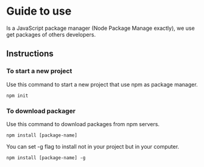 # Guide to use 
Is a JavaScript package manager (Node Package Manage exactly), we use get packages of others developers.
## Instructions
### To start a new project
Use this command to start a new project that use npm as package manager.
```
npm init
```
### To download packager
Use this command to download packages from npm servers.
```
npm install [package-name]
```
You can set -g flag to install not in your project but in  your computer.
```
npm install [package-name] -g
```
